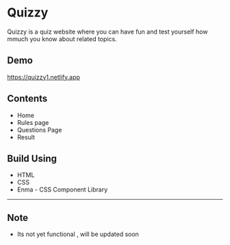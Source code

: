 
# Quizzy

Quizzy is  a quiz website where you can have fun and test yourself how mmuch you know about related topics.


## Demo

https://quizzy1.netlify.app

## Contents
* Home
* Rules page
* Questions Page
* Result

## Build Using

 - HTML
 - CSS 
 - Enma -  CSS Component Library

 ---

## Note

  - Its not yet functional , will be updated soon
